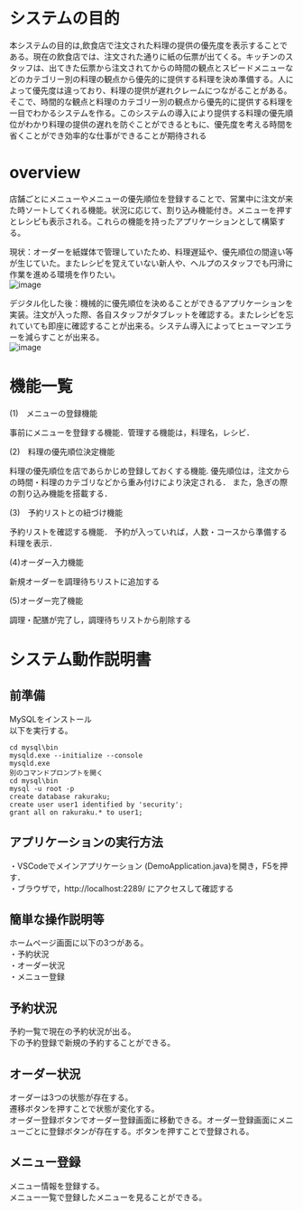# システムの目的

本システムの目的は,飲食店で注文された料理の提供の優先度を表示することである。現在の飲食店では、注文された通りに紙の伝票が出てくる。キッチンのスタッフは、出てきた伝票から注文されてからの時間の観点とスピードメニューなどのカテゴリー別の料理の観点から優先的に提供する料理を決め準備する。人によって優先度は違っており、料理の提供が遅れクレームにつながることがある。そこで、時間的な観点と料理のカテゴリー別の観点から優先的に提供する料理を一目でわかるシステムを作る。このシステムの導入により提供する料理の優先順位がわかり料理の提供の遅れを防ぐことができるともに、優先度を考える時間を省くことができ効率的な仕事ができることが期待される
  
# overview

店舗ごとにメニューやメニューの優先順位を登録することで、営業中に注文が来た時ソートしてくれる機能。状況に応じて、割り込み機能付き。メニューを押すとレシピも表示される。これらの機能を持ったアプリケーションとして構築する。

現状：オーダーを紙媒体で管理していたため、料理遅延や、優先順位の間違い等が生じていた。またレシピを覚えていない新人や、ヘルプのスタッフでも円滑に作業を進める環境を作りたい。  
![image](https://github.com/urakawa-es5/security/assets/113495285/2bef1c15-a993-4e9b-b24f-cac879b5554e)


デジタル化した後：機械的に優先順位を決めることができるアプリケーションを実装。注文が入った際、各自スタッフがタブレットを確認する。またレシピを忘れていても即座に確認することが出来る。システム導入によってヒューマンエラーを減らすことが出来る。  
![image](https://github.com/urakawa-es5/security/assets/113495285/df7d07bb-b1f2-4df0-b597-6cc2b876e6f2)
  

# 機能一覧

(1)　メニューの登録機能

事前にメニューを登録する機能．管理する機能は，料理名，レシピ．

(2)　料理の優先順位決定機能

料理の優先順位を店であらかじめ登録しておくする機能.
優先順位は，注文からの時間・料理のカテゴリなどから重み付けにより決定される．
また，急ぎの際の割り込み機能を搭載する．

(3)　予約リストとの紐づけ機能

予約リストを確認する機能．
予約が入っていれば，人数・コースから準備する料理を表示．


(4)オーダー入力機能 

新規オーダーを調理待ちリストに追加する

(5)オーダー完了機能

調理・配膳が完了し，調理待ちリストから削除する
  

# システム動作説明書  
## 前準備
MySQLをインストール   
以下を実行する。   
````
cd mysql\bin
mysqld.exe --initialize --console
mysqld.exe 
別のコマンドプロンプトを開く
cd mysql\bin
mysql -u root -p  
create database rakuraku;  
create user user1 identified by 'security';
grant all on rakuraku.* to user1; 

````
## アプリケーションの実行方法  
・VSCodeでメインアプリケーション (DemoApplication.java)を開き，F5を押す．  
・ブラウザで，http://localhost:2289/ にアクセスして確認する


## 簡単な操作説明等
ホームページ画面に以下の3つがある。  
・予約状況  
・オーダー状況  
・メニュー登録
  
## 予約状況

予約一覧で現在の予約状況が出る。  
下の予約登録で新規の予約することができる。  

## オーダー状況  

オーダーは3つの状態が存在する。  
遷移ボタンを押すことで状態が変化する。  
オーダー登録ボタンでオーダー登録画面に移動できる。オーダー登録画面にメニューごとに登録ボタンが存在する。ボタンを押すことで登録される。 

## メニュー登録  
メニュー情報を登録する。  
メニュー一覧で登録したメニューを見ることができる。
